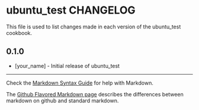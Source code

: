 # ubuntu_test CHANGELOG

This file is used to list changes made in each version of the ubuntu_test cookbook.

## 0.1.0
- [your_name] - Initial release of ubuntu_test

- - -
Check the [Markdown Syntax Guide](http://daringfireball.net/projects/markdown/syntax) for help with Markdown.

The [Github Flavored Markdown page](http://github.github.com/github-flavored-markdown/) describes the differences between markdown on github and standard markdown.
